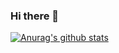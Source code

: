 ### Hi there 👋

[![Anurag's github stats](https://github-readme-stats.vercel.app/api?username=lillelink&count_private=true?theme=dark)](https://github.com/anuraghazra/github-readme-stats)
